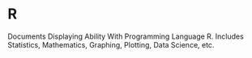 # R
Documents Displaying Ability With Programming Language R. Includes Statistics, Mathematics, Graphing, Plotting, Data Science, etc.
